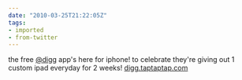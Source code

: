 ```yaml
---
date: "2010-03-25T21:22:05Z"
tags:
- imported
- from-twitter
---
```

the free [@digg](/twitter/#/digg) app's here for iphone! to celebrate they're giving out 1 custom ipad everyday for 2 weeks! [digg.taptaptap.com](https://digg.taptaptap.com/)
